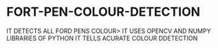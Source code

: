 # FORT-PEN-COLOUR-DETECTION

IT DETECTS ALL FORD PENS COLOUR>
IT USES OPENCV AND NUMPY LIBRARIES OF PYTHON IT TELLS ACURATE COLOUR DDETECTION
